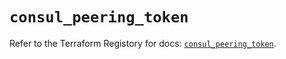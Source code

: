 # `consul_peering_token`

Refer to the Terraform Registory for docs: [`consul_peering_token`](https://www.terraform.io/docs/providers/consul/r/peering_token).
